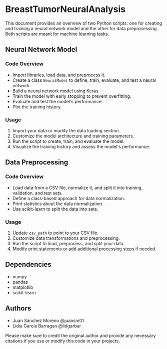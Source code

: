 # BreastTumorNeuralAnalysis

This document provides an overview of two Python scripts: one for creating and training a neural network model and the other for data preprocessing. Both scripts are meant for machine learning tasks.

## Neural Network Model

### Code Overview

- Import libraries, load data, and preprocess it.
- Create a class `NeuralModel` to define, train, evaluate, and test a neural network.
- Build a neural network model using Keras.
- Train the model with early stopping to prevent overfitting.
- Evaluate and test the model's performance.
- Plot the training history.

### Usage

1. Import your data or modify the data loading section.
2. Customize the model architecture and training parameters.
3. Run the script to create, train, and evaluate the model.
4. Visualize the training history and assess the model's performance.

## Data Preprocessing

### Code Overview

- Load data from a CSV file, normalize it, and split it into training, validation, and test sets.
- Define a class-based approach for data normalization.
- Print statistics about the data normalization.
- Use scikit-learn to split the data into sets.

### Usage

1. Update `csv_path` to point to your CSV file.
2. Customize data transformations and preprocessing.
3. Run the script to load, preprocess, and split your data.
4. Modify print statements or add additional processing steps if needed.

## Dependencies

- numpy
- pandas
- matplotlib
- scikit-learn

## Authors

- Juan Sánchez Moreno @juansm01
- Lidia García Barragan @lidgarbar

Please make sure to credit the original author and provide any necessary citations if you use or modify this code in your projects.
